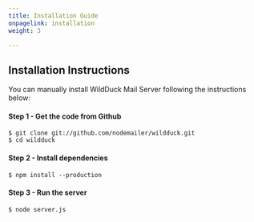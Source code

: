 ```yaml
---
title: Installation Guide
onpagelink: installation
weight: 3

---
```

Installation Instructions
-------------------------

You can manually install WildDuck Mail Server following the instructions below:

#### Step 1 - Get the code from Github
```
$ git clone git://github.com/nodemailer/wildduck.git
$ cd wildduck
```
#### Step 2 - Install dependencies
```
$ npm install --production
```
#### Step 3 - Run the server
```
$ node server.js
```